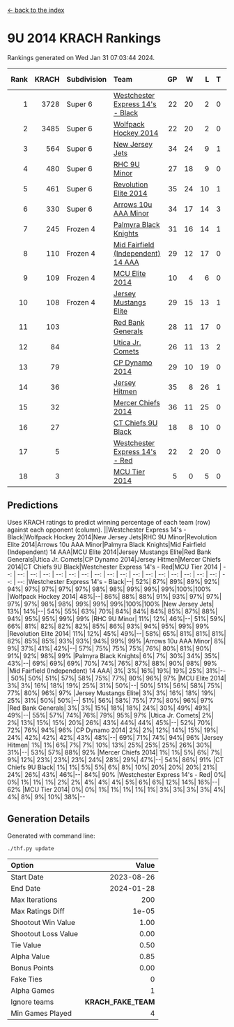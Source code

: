[<- back to the index](readme.md)
# 9U 2014 KRACH Rankings
Rankings generated on Wed Jan 31 07:03:44 2024.

Rank|KRACH|Subdivision|Team|GP|W|L|T|OTW|OTL|SoS|Exp Wins|Win Diff
---:|---:|:---|:---|---:|---:|---:|---:|---:|---:|---:|---:|---:
1|3728|Super 6|[Westchester Express 14's - Black](https://gamesheetstats.com/seasons/3664/teams/140873/schedule)|22|20|2|0|2|0|515|20.8|-0.0
2|3485|Super 6|[Wolfpack Hockey 2014](https://gamesheetstats.com/seasons/3664/teams/140871/schedule)|22|20|2|0|0|1|510|20.8|-0.0
3|564|Super 6|[New Jersey Jets](https://gamesheetstats.com/seasons/3664/teams/140881/schedule)|34|24|9|1|3|0|565|25.4|0.0
4|480|Super 6|[RHC 9U Minor](https://gamesheetstats.com/seasons/3664/teams/140876/schedule)|27|18|9|0|1|0|695|18.9|0.0
5|461|Super 6|[Revolution Elite 2014](https://gamesheetstats.com/seasons/3664/teams/140880/schedule)|35|24|10|1|2|1|307|25.4|0.0
6|330|Super 6|[Arrows 10u AAA Minor](https://gamesheetstats.com/seasons/3664/teams/140872/schedule)|34|17|14|3|0|2|728|19.4|0.0
7|245|Frozen 4|[Palmyra Black Knights](https://gamesheetstats.com/seasons/3664/teams/140875/schedule)|31|16|14|1|1|1|645|17.4|0.0
8|110|Frozen 4|[Mid Fairfield (Independent) 14 AAA](https://gamesheetstats.com/seasons/3664/teams/140878/schedule)|29|12|17|0|1|0|671|12.9|0.0
9|109|Frozen 4|[MCU Elite 2014](https://gamesheetstats.com/seasons/3664/teams/140874/schedule)|10|4|6|0|0|1|1392|4.9|0.0
10|108|Frozen 4|[Jersey Mustangs Elite](https://gamesheetstats.com/seasons/3664/teams/140888/schedule)|29|15|13|1|1|3|179|16.4|0.0
11|103||[Red Bank Generals](https://gamesheetstats.com/seasons/3664/teams/140883/schedule)|28|11|17|0|1|1|557|11.9|0.0
12|84||[Utica Jr. Comets](https://gamesheetstats.com/seasons/3664/teams/140884/schedule)|26|11|13|2|0|1|406|12.9|0.0
13|79||[CP Dynamo 2014](https://gamesheetstats.com/seasons/3664/teams/140877/schedule)|29|10|19|0|0|1|659|10.9|0.0
14|36||[Jersey Hitmen](https://gamesheetstats.com/seasons/3664/teams/140879/schedule)|35|8|26|1|1|1|658|9.4|0.0
15|32||[Mercer Chiefs 2014](https://gamesheetstats.com/seasons/3664/teams/140885/schedule)|36|11|25|0|1|2|177|11.9|0.0
16|27||[CT Chiefs 9U Black](https://gamesheetstats.com/seasons/3664/teams/140886/schedule)|18|8|10|0|1|0|126|8.9|0.0
17|5||[Westchester Express 14's - Red](https://gamesheetstats.com/seasons/3664/teams/140887/schedule)|22|2|20|0|0|0|100|2.9|0.0
18|3||[MCU Tier 2014](https://gamesheetstats.com/seasons/3664/teams/140882/schedule)|5|0|5|0|0|0|200|0.9|0.0

## Predictions
Uses KRACH ratings to predict winning percentage of each team (row) against each opponent (column).
||Westchester Express 14's - Black|Wolfpack Hockey 2014|New Jersey Jets|RHC 9U Minor|Revolution Elite 2014|Arrows 10u AAA Minor|Palmyra Black Knights|Mid Fairfield (Independent) 14 AAA|MCU Elite 2014|Jersey Mustangs Elite|Red Bank Generals|Utica Jr. Comets|CP Dynamo 2014|Jersey Hitmen|Mercer Chiefs 2014|CT Chiefs 9U Black|Westchester Express 14's - Red|MCU Tier 2014
| --: | --: | --: | --: | --: | --: | --: | --: | --: | --: | --: | --: | --: | --: | --: | --: | --: | --: | --: 
|Westchester Express 14's - Black|--| 52%| 87%| 89%| 89%| 92%| 94%| 97%| 97%| 97%| 97%| 98%| 98%| 99%| 99%| 99%|100%|100%
|Wolfpack Hockey 2014| 48%|--| 86%| 88%| 88%| 91%| 93%| 97%| 97%| 97%| 97%| 98%| 98%| 99%| 99%| 99%|100%|100%
|New Jersey Jets| 13%| 14%|--| 54%| 55%| 63%| 70%| 84%| 84%| 84%| 85%| 87%| 88%| 94%| 95%| 95%| 99%| 99%
|RHC 9U Minor| 11%| 12%| 46%|--| 51%| 59%| 66%| 81%| 82%| 82%| 82%| 85%| 86%| 93%| 94%| 95%| 99%| 99%
|Revolution Elite 2014| 11%| 12%| 45%| 49%|--| 58%| 65%| 81%| 81%| 81%| 82%| 85%| 85%| 93%| 93%| 94%| 99%| 99%
|Arrows 10u AAA Minor|  8%|  9%| 37%| 41%| 42%|--| 57%| 75%| 75%| 75%| 76%| 80%| 81%| 90%| 91%| 92%| 98%| 99%
|Palmyra Black Knights|  6%|  7%| 30%| 34%| 35%| 43%|--| 69%| 69%| 69%| 70%| 74%| 76%| 87%| 88%| 90%| 98%| 99%
|Mid Fairfield (Independent) 14 AAA|  3%|  3%| 16%| 19%| 19%| 25%| 31%|--| 50%| 50%| 51%| 57%| 58%| 75%| 77%| 80%| 96%| 97%
|MCU Elite 2014|  3%|  3%| 16%| 18%| 19%| 25%| 31%| 50%|--| 50%| 51%| 56%| 58%| 75%| 77%| 80%| 96%| 97%
|Jersey Mustangs Elite|  3%|  3%| 16%| 18%| 19%| 25%| 31%| 50%| 50%|--| 51%| 56%| 58%| 75%| 77%| 80%| 96%| 97%
|Red Bank Generals|  3%|  3%| 15%| 18%| 18%| 24%| 30%| 49%| 49%| 49%|--| 55%| 57%| 74%| 76%| 79%| 95%| 97%
|Utica Jr. Comets|  2%|  2%| 13%| 15%| 15%| 20%| 26%| 43%| 44%| 44%| 45%|--| 52%| 70%| 72%| 76%| 94%| 96%
|CP Dynamo 2014|  2%|  2%| 12%| 14%| 15%| 19%| 24%| 42%| 42%| 42%| 43%| 48%|--| 69%| 71%| 74%| 94%| 96%
|Jersey Hitmen|  1%|  1%|  6%|  7%|  7%| 10%| 13%| 25%| 25%| 25%| 26%| 30%| 31%|--| 53%| 57%| 88%| 92%
|Mercer Chiefs 2014|  1%|  1%|  5%|  6%|  7%|  9%| 12%| 23%| 23%| 23%| 24%| 28%| 29%| 47%|--| 54%| 86%| 91%
|CT Chiefs 9U Black|  1%|  1%|  5%|  5%|  6%|  8%| 10%| 20%| 20%| 20%| 21%| 24%| 26%| 43%| 46%|--| 84%| 90%
|Westchester Express 14's - Red|  0%|  0%|  1%|  1%|  1%|  2%|  2%|  4%|  4%|  4%|  5%|  6%|  6%| 12%| 14%| 16%|--| 62%
|MCU Tier 2014|  0%|  0%|  1%|  1%|  1%|  1%|  1%|  3%|  3%|  3%|  3%|  4%|  4%|  8%|  9%| 10%| 38%|--

## Generation Details

Generated with command line:
```
./thf.py update
```

| Option | Value |
| :----- | ----: |
| Start Date | 2023-08-26 |
| End Date | 2024-01-28 |
| Max Iterations | 200 |
| Max Ratings Diff | 1e-05 |
| Shootout Win Value | 1.00 |
| Shootout Loss Value | 0.00 |
| Tie Value | 0.50 |
| Alpha Value | 0.85 |
| Bonus Points | 0.00 |
| Fake Ties | 0 |
| Alpha Games | 1 |
| Ignore teams | __KRACH_FAKE_TEAM__ |
| Min Games Played | 4 |


